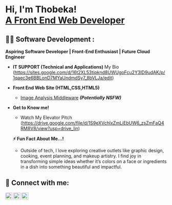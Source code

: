 <h1>Hi, I'm Thobeka! <br/><a href="https://github.com/joshmadakor1">A Front End Web Developer </a> <a href="https://www.linkedin.com/in/thobekampungose/"> <!-- This is a comment in HTMLfor a youtube link for later: <a href="https://www.youtube.com/c/joshmadakor">YouTuber</a> --> </a> </h1>

<h2>👨‍💻 Software Development :</h2>
<b>Aspiring Software Developer | Front-End Enthusiast | Future Cloud Engineer</b>

- <b>IT SUPPORT (Technical and Applications) </b>
 My Bio (https://sites.google.com/d/16t2XL53tipknd8UWUgoFcu2Y3ID9udAK/p/1qaec3e6BBLonD7MYaUndmdSy7_8bVLJa/edit)
  
- <b> Front End Web Site (HTML,CSS,HTML5)</b>
  - [Image Analysis Middleware](https://github.com/joshmadakor1/4chan-Image-Analysis-Middleware-C964) <b><i>(Potentially NSFW)</b></i>
- <b>Get to Know me!</b>
  - Watch  My Elevator Pitch  (https://drive.google.com/file/d/1S9eXVchlxZmLiEbUW6_zsZmFaQ4RM8V8/view?usp=drive_lin)
 
   <b>⚡ Fun Fact About Me...!</b>
   - Outside of tech, I love exploring creative outlets like graphic design, cooking, event planning, and makeup artistry. I find joy in transforming simple ideas  whether it’s colors on a face or ingredients in a dish into something beautiful and impactful.
</a>



<!-- <b>C# (.NET Desktop Applications)</b>
  - [Ransomware Proof of Concept (Encrypter)](https://github.com/joshmadakor1/EncrypterPOC)
  - [Ransomware Proof of Concept (Decrypter)](https://github.com/joshmadakor1/DecrypterPOC)
  - [Keylogger with Email Capability](https://github.com/joshmadakor1/Key-Logger-With-Email)
- <b>Python</b>
  - [Package Delivery Application (Datastructures and Algorithms Demo)](https://github.com/joshmadakor1/Package-Delivery-Pathfinding-Algorithm) -->

<!-- 
<h2>📺 Popular YouTube Videos in IT / Tech</h2>

- [How to get into Cybersecurity Starting From Zero](https://www.youtube.com/watch?v=a83ASGn_V_s)
- [A Day in the Life of a Cybersecurity Anayst](https://www.youtube.com/watch?v=uHy3oM7NnoU)
- [How to Create a KeyLogger (C#)](https://www.youtube.com/watch?v=N-L9hklSlNk)
- [Ransomware Demonstration (C#)](https://www.youtube.com/watch?v=OfvdQeh79s0)
- [Is WGU Legit?](https://www.youtube.com/watch?v=E2MwRWxDBkA)
-->
<h2> 🤳 Connect with me:</h2>


[<img align="left" alt="Thobeka01 | Twitter" width="22px" src="https://cdn.jsdelivr.net/npm/simple-icons@v3/icons/twitter.svg" />][twitter]
[<img align="left" alt="JoshMadakor | LinkedIn" width="22px" src="https://cdn.jsdelivr.net/npm/simple-icons@v3/icons/linkedin.svg" />][linkedin]
[<img align="left" alt="JoshMadakor | Instagram" width="22px" src="https://cdn.jsdelivr.net/npm/simple-icons@v3/icons/instagram.svg" />][instagram]

[twitter]: https://x.com/thobeka01
[youtube]: https://www.youtube.com/c/thobekampungose
[instagram]: https://www.instagram.com/ThobsKhuba/
[linkedin]: https://linkedin.com/in/thobekampungose

<!--
**thobekampungose/joshmadthobekampungose ** is a ✨ _special_ ✨ repository because its `README.md` (this file) appears on your GitHub profile.

Here are some ideas to get you started:

- 🔭 I’m currently working on ...
- 🌱 I’m currently learning ...
- 👯 I’m looking to collaborate on ...
- 🤔 I’m looking for help with ...
- 💬 Ask me about ...
- 📫 How to reach me: ...
- 😄 Pronouns: ...
- ⚡ Fun fact: ...
-->
